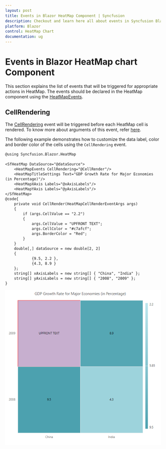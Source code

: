 ```yaml
---
layout: post
title: Events in Blazor HeatMap Component | Syncfusion
description: Checkout and learn here all about events in Syncfusion Blazor HeatMap component and much more details.
platform: Blazor
control: HeatMap Chart
documentation: ug
---
```


# Events in Blazor HeatMap chart Component
 
This section explains the list of events that will be triggered for appropriate actions in HeatMap. The events should be declared in the HeatMap component using the [HeatMapEvents](https://help.syncfusion.com/cr/blazor/Syncfusion.Blazor.HeatMap.HeatMapEvents.html).

## CellRendering

The [CellRendering](https://help.syncfusion.com/cr/blazor/Syncfusion.Blazor.HeatMap.HeatMapEvents.html#Syncfusion_Blazor_HeatMap_HeatMapEvents_CellRendering) event will be triggered before each HeatMap cell is rendered. To know more about arguments of this event, refer [here](https://help.syncfusion.com/cr/blazor/Syncfusion.Blazor.HeatMap.HeatMapCellRenderEventArgs.html).

The following example demonstrates how to customize the data label, color and border color of the cells using the `CellRendering` event.

```cshtml
@using Syncfusion.Blazor.HeatMap

<SfHeatMap DataSource="@dataSource">
    <HeatMapEvents CellRendering="@CellRender"/>
    <HeatMapTitleSettings Text="GDP Growth Rate for Major Economies (in Percentage)"/>
    <HeatMapXAxis Labels="@xAxisLabels"/>
    <HeatMapYAxis Labels="@yAxisLabels"/>
</SfHeatMap>
@code{
    private void CellRender(HeatMapCellRenderEventArgs args)
    {
        if (args.CellValue == "2.2")
        {
            args.CellValue = "UPFRONT TEXT";
            args.CellColor = "#c7afcf";
            args.BorderColor = "Red";
        }
    }
    double[,] dataSource = new double[2, 2]
    {
            {9.5, 2.2 },
            {4.3, 8.9 }
    };
    string[] xAxisLabels = new string[] { "China", "India" };
    string[] yAxisLabels = new string[] { "2008", "2009" };
}
```
![CellRendering event in Blazor HeatMap chart](images/events/blazor-heatmap-chart-cell-rendering-event.png)
